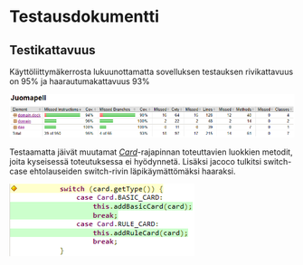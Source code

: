 # Testausdokumentti

## Testikattavuus

Käyttöliittymäkerrosta lukuunottamatta sovelluksen testauksen rivikattavuus on 95% ja haarautumakattavuus 93%

![rivikattavuus](https://github.com/Jeemlei/ot-harjoitustyo/blob/master/dokumentaatio/Kuvat/rivikattavuus.PNG)

Testaamatta jäivät muutamat [_Card_](https://github.com/Jeemlei/ot-harjoitustyo/blob/master/Juomapeli/src/main/java/domain/deck/Card.java)-rajapinnan toteuttavien luokkien metodit, joita kyseisessä toteutuksessa ei hyödynnetä. Lisäksi jacoco tulkitsi switch-case ehtolauseiden switch-rivin läpikäymättömäksi haaraksi.

![rivikattavuus](https://github.com/Jeemlei/ot-harjoitustyo/blob/master/dokumentaatio/Kuvat/switch-case.PNG)
